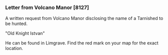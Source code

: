 ### Letter from Volcano Manor [8127]

A written request from Volcano Manor disclosing the name of a Tarnished to be hunted.

"Old Knight Istvan"

He can be found in Limgrave. Find the red mark on your map for the exact location.